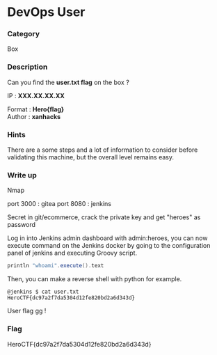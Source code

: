 # DevOps User

### Category

Box

### Description

Can you find the **user.txt flag** on the box ?

IP : **XXX.XX.XX.XX**

Format : **Hero{flag}**<br>
Author : **xanhacks**

### Hints

There are a some steps and a lot of information to consider before validating this machine, but the overall level remains easy.

### Write up

Nmap

port 3000 : gitea
port 8080 : jenkins

Secret in git/ecommerce, crack the private key and get "heroes" as password

Log in into Jenkins admin dashboard with admin:heroes, you can now execute command on the Jenkins docker by going to the configuration panel of jenkins and executing Groovy script.

```groovy
println "whoami".execute().text
```

Then, you can make a reverse shell with python for example.

```shell
@jenkins $ cat user.txt
HeroCTF{dc97a2f7da5304d12fe820bd2a6d343d}
```

User flag gg !

### Flag

HeroCTF{dc97a2f7da5304d12fe820bd2a6d343d}